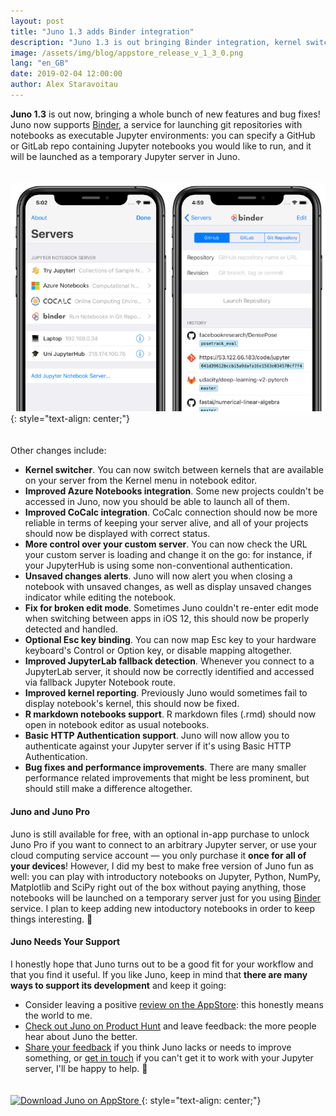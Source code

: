 ```yaml
---
layout: post
title: "Juno 1.3 adds Binder integration"
description: "Juno 1.3 is out bringing Binder integration, kernel switcher and more"
image: /assets/img/blog/appstore_release_v_1_3_0.png
lang: "en_GB"
date: 2019-02-04 12:00:00
author: Alex Staravoitau
---
```


**Juno 1.3** is out now, bringing a whole bunch of new features and bug fixes! Juno now supports [Binder](https://mybinder.org), a service for launching git repositories with notebooks as executable Jupyter environments: you can specify a GitHub or GitLab repo containing Jupyter notebooks you would like to run, and it will be launched as a temporary Jupyter server in Juno. <!--more-->

<span style="display:block; height: 20px;"></span>
![Juno demo notebooks](/assets/img/blog/appstore_release_v_1_3_0.png)
{: style="text-align: center;"}
<span style="display:block; height: 20px;"></span>

Other changes include:

* **Kernel switcher**. You can now switch between kernels that are available on your server from the Kernel menu in notebook editor.
* **Improved Azure Notebooks integration**. Some new projects couldn't be accessed in Juno, now you should be able to launch all of them.
* **Improved CoCalc integration**. CoCalc connection should now be more reliable in terms of keeping your server alive, and all of your projects should now be displayed with correct status.
* **More control over your custom server**. You can now check the URL your custom server is loading and change it on the go: for instance, if your JupyterHub is using some non-conventional authentication.
* **Unsaved changes alerts**. Juno will now alert you when closing a notebook with unsaved changes, as well as display unsaved changes indicator while editing the notebook.
* **Fix for broken edit mode**. Sometimes Juno couldn't re-enter edit mode when switching between apps in iOS 12, this should now be properly detected and handled.
* **Optional Esc key binding**. You can now map Esc key to your hardware keyboard's Control or Option key, or disable mapping altogether.
* **Improved JupyterLab fallback detection**. Whenever you connect to a JupyterLab server, it should now be correctly identified and accessed via fallback Jupyter Notebook route.
* **Improved kernel reporting**. Previously Juno would sometimes fail to display notebook's kernel, this should now be fixed.
* **R markdown notebooks support**. R markdown files (.rmd) should now open in notebook editor as usual notebooks.
* **Basic HTTP Authentication support**. Juno will now allow you to authenticate against your Jupyter server if it's using Basic HTTP Authentication.
* **Bug fixes and performance improvements**. There are many smaller performance related improvements that might be less prominent, but should still make a difference altogether.

#### Juno and Juno Pro
Juno is still available for free, with an optional in-app purchase to unlock Juno Pro if you want to connect to an arbitrary Jupyter server, or use your cloud computing service account — you only purchase it **once for all of your devices**! However, I did my best to make free version of Juno fun as well: you can play with introductory notebooks on Jupyter, Python, NumPy, Matplotlib and SciPy right out of the box without paying anything, those notebooks will be launched on a temporary server just for you using [Binder](https://mybinder.org) service. I plan to keep adding new intoductory notebooks in order to keep things interesting. 🙂

#### Juno Needs Your Support
I honestly hope that Juno turns out to be a good fit for your workflow and that you find it useful. If you like Juno, keep in mind that **there are many ways to support its development** and keep it going:

* Consider leaving a positive [review on the AppStore](https://itunes.apple.com/app/juno-jupyter-notebook-client/id1315744137): this honestly means the world to me.
* [Check out Juno on Product Hunt](https://www.producthunt.com/posts/juno-767a5996-5c93-4d62-880d-14268d1093e5) and leave feedback: the more people hear about Juno the better.
* [Share your feedback](mailto:feedback@juno.sh) if you think Juno lacks or needs to improve something, or [get in touch](mailto:help@juno.sh) if you can't get it to work with your Jupyter server, I'll be happy to help. 🙂

<a href="https://itunes.apple.com/app/juno-jupyter-notebook-client/id1315744137" target="blank">
	<span style="display:block; height: 20px;"></span>
    <img class="download-appstore-badge" style="height: 60px;" alt="Download Juno on AppStore" src="{{ "/assets/img/download_black.svg" | prepend: site.baseurl }}">
</a>
{: style="text-align: center;"}


